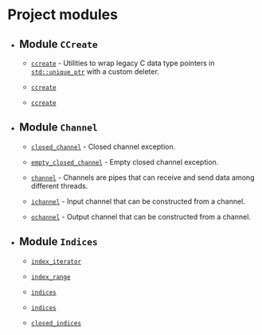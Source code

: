 ---
---

# Project modules

  - ## Module `CCreate`
    
      - [`ccreate`](doc_ccreate.html#standardese-cool__ccreate-T-R--T--T--R----T---) - Utilities to wrap legacy C data type pointers in [`std::unique_ptr`](http://en.cppreference.com/mwiki/index.php?title=Special%3ASearch&search=std::unique_ptr) with a custom deleter.
    
      - [`ccreate`](doc_ccreate.html#standardese-cool__ccreate-T-R--T--T--R----T---)
    
      - [`ccreate`](doc_ccreate.html#standardese-cool__ccreate-T-R--T--T--R----T---)

  - ## Module `Channel`
    
      - [`closed_channel`](doc_channel.html#standardese-cool__closed_channel) - Closed channel exception.
    
      - [`empty_closed_channel`](doc_channel.html#standardese-cool__empty_closed_channel) - Empty closed channel exception.
    
      - [`channel`](doc_channel.html#standardese-cool__channel-T-) - Channels are pipes that can receive and send data among different threads.
    
      - [`ichannel`](doc_channel.html#standardese-cool__ichannel-T-) - Input channel that can be constructed from a channel.
    
      - [`ochannel`](doc_channel.html#standardese-cool__ochannel-T-) - Output channel that can be constructed from a channel.

  - ## Module `Indices`
    
      - [`index_iterator`](doc_indices.html#standardese-cool__index_iterator-T-)
    
      - [`index_range`](doc_indices.html#standardese-cool__index_range-T-)
    
      - [`indices`](doc_indices.html#standardese-cool__indices-T--T-)
    
      - [`indices`](doc_indices.html#standardese-cool__indices-T-U--T-U-)
    
      - [`closed_indices`](doc_indices.html#standardese-cool__closed_indices-T-U--T-U-)
